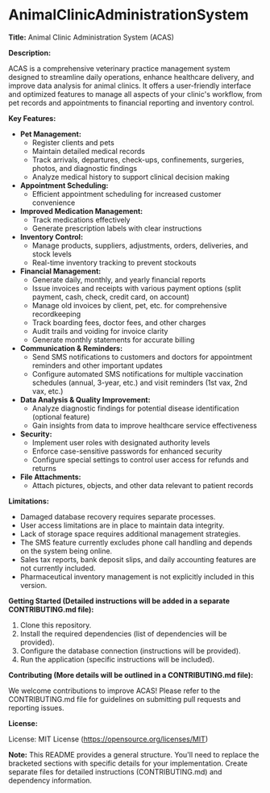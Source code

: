 # AnimalClinicAdministrationSystem

**Title:** Animal Clinic Administration System (ACAS)

**Description:**

ACAS is a comprehensive veterinary practice management system designed to streamline daily operations, enhance healthcare delivery, and improve data analysis for animal clinics. It offers a user-friendly interface and optimized features to manage all aspects of your clinic's workflow, from pet records and appointments to financial reporting and inventory control.

**Key Features:**

* **Pet Management:**
    * Register clients and pets
    * Maintain detailed medical records
    * Track arrivals, departures, check-ups, confinements, surgeries, photos, and diagnostic findings
    * Analyze medical history to support clinical decision making
* **Appointment Scheduling:**
    * Efficient appointment scheduling for increased customer convenience
* **Improved Medication Management:**
    * Track medications effectively
    * Generate prescription labels with clear instructions
* **Inventory Control:**
    * Manage products, suppliers, adjustments, orders, deliveries, and stock levels
    * Real-time inventory tracking to prevent stockouts
* **Financial Management:**
    * Generate daily, monthly, and yearly financial reports
    * Issue invoices and receipts with various payment options (split payment, cash, check, credit card, on account)
    * Manage old invoices by client, pet, etc. for comprehensive recordkeeping
    * Track boarding fees, doctor fees, and other charges
    * Audit trails and voiding for invoice clarity
    * Generate monthly statements for accurate billing
* **Communication & Reminders:**
    * Send SMS notifications to customers and doctors for appointment reminders and other important updates
    * Configure automated SMS notifications for multiple vaccination schedules (annual, 3-year, etc.) and visit reminders (1st vax, 2nd vax, etc.)
* **Data Analysis & Quality Improvement:**
    * Analyze diagnostic findings for potential disease identification (optional feature)
    * Gain insights from data to improve healthcare service effectiveness
* **Security:**
    * Implement user roles with designated authority levels
    * Enforce case-sensitive passwords for enhanced security
    * Configure special settings to control user access for refunds and returns
* **File Attachments:**
    * Attach pictures, objects, and other data relevant to patient records

**Limitations:**

* Damaged database recovery requires separate processes.
* User access limitations are in place to maintain data integrity.
* Lack of storage space requires additional management strategies.
* The SMS feature currently excludes phone call handling and depends on the system being online.
* Sales tax reports, bank deposit slips, and daily accounting features are not currently included.
* Pharmaceutical inventory management is not explicitly included in this version.

**Getting Started (Detailed instructions will be added in a separate CONTRIBUTING.md file):**

1. Clone this repository.
2. Install the required dependencies (list of dependencies will be provided).
3. Configure the database connection (instructions will be provided).
4. Run the application (specific instructions will be included).

**Contributing (More details will be outlined in a CONTRIBUTING.md file):**

We welcome contributions to improve ACAS! Please refer to the CONTRIBUTING.md file for guidelines on submitting pull requests and reporting issues.

**License:**

License: MIT License (https://opensource.org/licenses/MIT)

**Note:** This README provides a general structure. You'll need to replace the bracketed sections with specific details for your implementation. Create separate files for detailed instructions (CONTRIBUTING.md) and dependency information.
